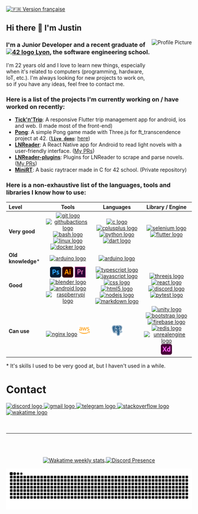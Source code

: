 [<img src="https://upload.wikimedia.org/wikipedia/commons/7/7e/Emojione_1F1EB-1F1F7.svg" height="20em" alt="🇫🇷" title="🇫🇷"/> Version française](README.fr.md)
## Hi there 👋 I'm Justin

<img align="right" height="150" src="https://github.com/user-attachments/assets/1649e582-22f6-4b50-8035-1a08af81bb0b" alt="Profile Picture" title="Justin"/>

### I'm a Junior Developer and a recent graduate of [<img src="https://cdn.simpleicons.org/42/000000/FFFFFF" height="20em" alt="42 logo" title="42"/> Lyon](https://42lyon.fr/), the software engineering school.

I'm 22 years old and I love to learn new things, especially when it's related to computers (programming, hardware, IoT, etc.). I'm always looking for new projects to work on, so if you have any ideas, feel free to contact me.

### Here is a list of the projects I'm currently working on / have worked on recently:

- [**Tіck'ո'Trіp**](http://bit.ly/46jTDyR): A responsive Flutter trip management app for android, ios and web. (I made most of the front-end)
- [**Pong**](https://github.com/error7404/PONG): A simple Pong game made with Three.js for ft_transcendence project at 42. (<u>**`live demo`**</u>: [here](https://error7404.github.io/PONG/))
- [**LNReader**](https://github.com/lnreader/LNReader): A React Native app for Android to read light novels with a user-friendly interface. ([My PRs](https://github.com/lnreader/LNReader/pulls?q=is%3Apr+author%3Aerror7404))
- [**LNReader-plugins**](https://github.com/lnreader/LNReader-plugins): Plugins for LNReader to scrape and parse novels. ([My PRs](https://github.com/lnreader/LNReader-plugins/pulls?q=is%3Apr+author%3Aerror7404))
- [**MiniRT**](https://github.com/error7404/MiniRT): A basic raytracer made in C for 42 school. (Private repository)

### Here is a non-exhaustive list of the languages, tools and libraries I know how to use:

Level     | Tools | Languages | Library / Engine
:-------- | :---: | :-------: | :--------------:
**Very good**      | [<img src="https://cdn.simpleicons.org/git/F05032" height="30" alt="git logo" title="Git"/>](https://git-scm.com/) [<img src="https://cdn.simpleicons.org/githubactions/2088FF" height="30" alt="githubactions logo" title="GitHub Actions"/>](https://github.com/features/actions) [<img src="https://cdn.simpleicons.org/gnubash/4EAA25" height="30" alt="bash logo" title="Bash"/>](https://www.gnu.org/software/bash/) [<img src="https://cdn.simpleicons.org/linux/FCC624" height="30" alt="linux logo" title="Linux"/>](https://www.linux.org/) [<img src="https://cdn.simpleicons.org/docker/2496ED" height="30" alt="docker logo" title="Docker"/>](https://www.docker.com/) |  [<img src="https://cdn.simpleicons.org/c/A8B9CC" height="30" alt="c logo" title="C"/>](https://en.wikipedia.org/wiki/C_(programming_language)) [<img src="https://cdn.simpleicons.org/c++/00599C" height="30" alt="cplusplus logo" title="C++"/>](https://en.wikipedia.org/wiki/C%2B%2B) [<img src="https://cdn.simpleicons.org/python/3776AB" height="30" alt="python logo" title="Python"/>](https://www.python.org/) [<img src="https://cdn.simpleicons.org/dart/0175C2" height="30" alt="dart logo" title="Dart"/>](https://dart.dev/) | [<img src="https://cdn.simpleicons.org/selenium/43B02A" height="30" alt="selenium logo" title="Selenium"/>](https://www.selenium.dev/) [<img src="https://cdn.simpleicons.org/flutter/02569B" height="30" alt="flutter logo" title="Flutter"/>](https://flutter.dev/)
**Old knowledge*** | [<img src="https://cdn.simpleicons.org/arduino/00979D" height="30" alt="arduino logo" title="Arduino"/>](https://www.arduino.cc/) | [<img src="https://cdn.simpleicons.org/arduino/00979D" height="30" alt="arduino logo" title="Arduino"/>](https://www.arduino.cc/) | 
**Good**           | [<img src="https://raw.githubusercontent.com/devicons/devicon/refs/heads/master/icons/photoshop/photoshop-original.svg?=31A8FF" height="30" alt="adobephotoshop logo" title="Adobe Photoshop"/>](https://www.adobe.com/products/photoshop.html) [<img src="https://raw.githubusercontent.com/devicons/devicon/refs/heads/master/icons/illustrator/illustrator-original.svg?=FF9A00" height="30" alt="adobeillustrator logo" title="Adobe Illustrator"/>](https://www.adobe.com/products/illustrator.html) [<img src="https://raw.githubusercontent.com/devicons/devicon/refs/heads/master/icons/premierepro/premierepro-original.svg?=9999FF" height="30" alt="premierepro logo" title="Adobe Premiere Pro"/>](https://www.adobe.com/products/premiere.html) [<img src="https://cdn.simpleicons.org/blender/F5792A" height="30" alt="blender logo" title="Blender"/>](https://www.blender.org/) [<img src="https://cdn.simpleicons.org/android/3DDC84" height="30" alt="android logo" title="Android"/>](https://developer.android.com/) [<img src="https://cdn.simpleicons.org/raspberrypi/A22846" height="30" alt="raspberrypi logo" title="Raspberry Pi"/>](https://www.raspberrypi.org/) | [<img src="https://cdn.simpleicons.org/typescript/3178C6" height="30" alt="typescript logo" title="TypeScript"/>](https://www.typescriptlang.org/) [<img src="https://cdn.simpleicons.org/javascript/F7DF1E" height="30" alt="javascript logo" title="JavaScript"/>](https://developer.mozilla.org/en-US/docs/Web/JavaScript) [<img src="https://cdn.simpleicons.org/css" height="30" alt="css logo" title="CSS"/>](https://www.w3.org/Style/CSS/) [<img src="https://cdn.simpleicons.org/html5/E34F26" height="30" alt="html5 logo" title="HTML5"/>](https://html.spec.whatwg.org/) [<img src="https://cdn.simpleicons.org/nodedotjs/339933" height="30" alt="nodejs logo" title="Node.js"/>](https://nodejs.org/) [<img src="https://cdn.simpleicons.org/markdown/000000/FFFFFF" height="30" alt="markdown logo" title="Markdown"/>](https://daringfireball.net/projects/markdown/) | [<img src="https://cdn.simpleicons.org/threedotjs/000000/FFFFFF" height="30" alt="threejs logo" title="Three.js"/>](https://threejs.org/) [<img src="https://cdn.simpleicons.org/react/61DAFB" height="30" alt="react logo" title="React"/>](https://reactjs.org/) [<img src="https://cdn.simpleicons.org/discord/5865F2" height="30" alt="discord logo" title="Discord bot/RPC"/>](https://discord.dev/) [<img src="https://cdn.simpleicons.org/pytest/0A9EDC" height="30" alt="pytest logo" title="Pytest"/>](https://docs.pytest.org/)
**Can use**        | [<img src="https://cdn.simpleicons.org/nginx/009639" height="30" alt="nginx logo" title="Nginx"/>](https://www.nginx.org/) [<img src="https://raw.githubusercontent.com/devicons/devicon/refs/heads/master/icons/amazonwebservices/amazonwebservices-plain-wordmark.svg?light=232F3E&dark=FF9900" height="30" alt="AWS logo" title="Amazon Web Services"/>](https://aws.amazon.com/) | [<img src="https://raw.githubusercontent.com/devicons/devicon/refs/heads/master/icons/postgresql/postgresql-plain.svg?=4169E1" height="30" alt="postgresql logo" title="PostgreSQL"/>](https://www.postgresql.org/)  | [<img src="https://cdn.simpleicons.org/unity/000000/FFFFFF" height="30" alt="unity logo" title="Unity"/>](https://unity.com/) [<img src="https://cdn.simpleicons.org/bootstrap/7952B3" height="30" alt="bootstrap logo" title="Bootstrap"/>](https://getbootstrap.com/) [<img src="https://cdn.simpleicons.org/firebase/FFCA28" height="30" alt="firebase logo" title="Firebase"/>](https://firebase.google.com/) [<img src="https://cdn.simpleicons.org/redis/DC382D" height="30" alt="redis logo" title="Redis"/>](https://redis.io/) [<img src="https://cdn.simpleicons.org/unrealengine/0E1128/FFFFFF" height="30" alt="unrealengine logo" title="Unreal Engine"/>](https://www.unrealengine.com/) [<img src="https://raw.githubusercontent.com/devicons/devicon/refs/heads/master/icons/xd/xd-original.svg?=FF61F6" height="30" alt="xd logo" title="Adobe XD"/>](https://www.adobe.com/products/xd.html)



\* It's skills I used to be very good at, but I haven't used in a while.

###



  <h1>Contact</h1>

<div align="left">
  <a href="https://discord.com/users/315225736464171015" target="_blank">
    <img src="https://img.shields.io/static/v1?message=Discord&logo=discord&label=&color=7289DA&logoColor=white&labelColor=&style=for-the-badge" height="35" alt="discord logo"/>
  </a>
  <a href="mailto:justincollon@gmail.com" target="_blank">
    <img src="https://img.shields.io/static/v1?message=Gmail&logo=gmail&label=&color=D14836&logoColor=white&labelColor=&style=for-the-badge" height="35" alt="gmail logo"/>
  </a>
  <a href="https://t.me/nitsuj74" target="_blank">
    <img src="https://img.shields.io/static/v1?message=Telegram&logo=telegram&label=&color=2CA5E0&logoColor=white&labelColor=&style=for-the-badge" height="35" alt="telegram logo"/>
  </a>
  <a href="https://stackoverflow.com/users/13262992/error7404" target="_blank">
    <img src="https://img.shields.io/static/v1?message=Stackoverflow&logo=stackoverflow&label=&color=FE7A16&logoColor=white&labelColor=&style=for-the-badge" height="35" alt="stackoverflow logo"/>
  </a>
  <a href="https://wakatime.com/@error7404" target="_blank">
    <img src="https://img.shields.io/static/v1?message=Wakatime&logo=wakatime&label=&color=000000&logoColor=white&labelColor=&style=for-the-badge" height="35" alt="wakatime logo"/>
</div>

<br>
<br>

---

<br>
<br>

<p align="center">
  <!-- <a href="https://profile.intra.42.fr/users/jcollon">
    <picture>
      <source srcset="https://badge.mediaplus.ma/kettlebells/jcollon?1337Badge=off&UM6P=off" media="(prefers-color-scheme: dark), (prefers-color-scheme: no-preference)">
      <source srcset="https://badge42.vercel.app/api/v2/cl1nldje9006109l29ztd7u6w/stats?cursusId=21&coalitionId=303" media="(prefers-color-scheme: light)">
      <img align="center" alt="jcollon's 42 stats" src="https://badge42.vercel.app/api/v2/cl1nldje9006109l29ztd7u6w/stats?cursusId=21&coalitionId=303">
    </picture>
  </a> -->
  <a href="https://wakatime.com/@error7404" style="width: 494px; height: 193.050px;">
    <picture>
      <source srcset="https://github-readme-stats.vercel.app/api/wakatime?api_domain=wakapi.dev&username=error7404&langs_count=5&custom_title=WakaAPI%20Stats%20(this%20year)&locale=fr" media="(prefers-color-scheme: light)">
      <source srcset="https://github-readme-stats.vercel.app/api/wakatime?api_domain=wakapi.dev&username=error7404&langs_count=5&custom_title=WakaAPI%20Stats%20(this%20year)&bg_color=191718&title_color=f0d738&text_color=797879&icon_color=f0d738&locale=fr&hide_border=true&border_radius=10" media="(prefers-color-scheme: dark), (prefers-color-scheme: no-preference)">
      <img align="center" alt="Wakatime weekly stats">
    </picture>
  </a>
  <a href="https://discord.com/users/315225736464171015" style="width: 410px; height: 210px;">
    <picture>
      <source srcset="https://lanyard.cnrad.dev/api/315225736464171015?hideStatus=false&bg=191718" media="(prefers-color-scheme: dark), (prefers-color-scheme: no-preference)">
      <source srcset="https://lanyard.cnrad.dev/api/315225736464171015?hideStatus=false&theme=light" media="(prefers-color-scheme: light)">
      <img align="center" alt="Discord Presence" src="https://lanyard.cnrad.dev/api/315225736464171015?hideStatus=false")>
    </picture>
  </a>
</p>

<img src="https://raw.githubusercontent.com/error7404/error7404/output/snake.svg" alt="Snake animation"/>
